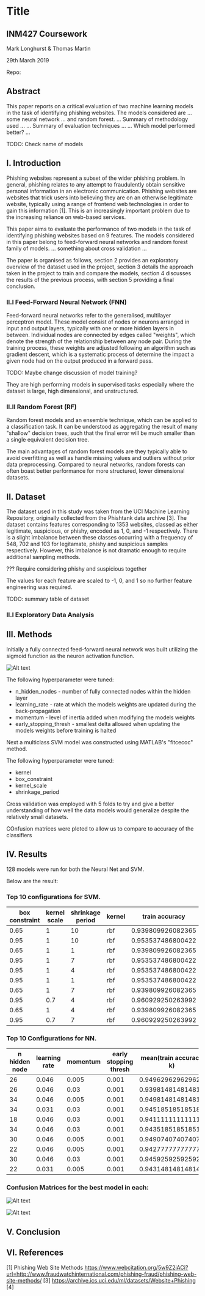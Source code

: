 # Title
## INM427 Coursework

Mark Longhurst & Thomas Martin

29th March 2019

Repo: 

## Abstract

This paper reports on a critical evaluation of two machine learning models in the task of identifying phishing websites. The models considered are ... some neural network ... and random forest. ... Summary of methodology used ... ... Summary of evaluation techniques ... ... Which model performed better? ... 

TODO: Check name of models

## I. Introduction

Phishing websites represent a subset of the wider phishing problem. In general, phishing relates to any attempt to fraudulently obtain sensitive personal information in an electronic communication. Phishing websites are websites that trick users into believing they are on an otherwise legitimate website, typically using a range of frontend web technologies in order to gain this information [1]. This is an increasingly important problem due to the increasing reliance on web-based services.

This paper aims to evaluate the performance of two models in the task of identifying phishing websites based on 9 features. The models considered in this paper belong to feed-forward neural networks and random forest family of models. ... something about cross validation ... 

The paper is organised as follows, section 2 provides an exploratory overview of the dataset used in the project, section 3 details the approach taken in the project to train and compare the models, section 4 discusses the results of the previous process, with section 5 providing a final conclusion.

### II.I Feed-Forward Neural Network (FNN)

Feed-forward neural networks refer to the generalised, multilayer perceptron model. These model consist of nodes or neurons arranged in input and output layers, typically with one or more hidden layers in between. Individual nodes are connected by edges called "weights", which denote the strength of the relationship between any node pair. During the training process, these weights are adjusted following an algorithm such as gradient descent, which is a systematic process of determine the impact a given node had on the output produced in a forward pass.

TODO: Maybe change discussion of model training?

They are high performing models in supervised tasks especially where the dataset is large, high dimensional, and unstructured.

### II.II Random Forest (RF)

Random forest models and an ensemble technique, which can be applied to a classification task. It can be understood as aggregating the result of many "shallow" decision trees, such that the final error will be much smaller than a single equivalent decision tree.

The main advantages of random forest models are they typically able to avoid overfitting as well as handle missing values and outliers without prior data preprocessing. Compared to neural networks, random forests can often boast better performance for more structured, lower dimensional datasets.

## II. Dataset

The dataset used in this study was taken from the UCI Machine Learning Repository, originally collected from the Phishtank data archive [3]. The dataset contains features corresponding to 1353 websites, classed as either legitimate, suspicious, or phishy, encoded as 1, 0, and -1 respectively. There is a slight imbalance between these classes occurring with a frequency of 548, 702 and 103 for legitamate, phishy and suspicious samples respectively. However, this imbalance is not dramatic enough to require additional sampling methods.

??? Require considering phishy and suspicious together

The values for each feature are scaled to -1, 0, and 1 so no further feature engineering was required.

TODO: summary table of dataset

### II.I Exploratory Data Analysis

## III. Methods

Initially a fully connected feed-forward neural network was built utilizing the sigmoid function as the neuron activation function. 

![Alt text](./diagrams/Feed-Forward-Diagram.png?raw=true "Feed Forward Neural Network")

The following hyperparameter were tuned:
* n_hidden_nodes - number of fully connected nodes within the hidden layer
* learning_rate - rate at which the models weights are updated during the back-propagation
* momentum - level of inertia added when modifying the models weights
* early_stopping_thresh - smallest delta allowed when updating the models weights before training is halted


Next a multiclass SVM model was constructed using MATLAB's "fitcecoc" method. 

The following hyperparameter were tuned:
* kernel
* box_constraint
* kernel_scale
* shrinkage_period


Cross validation was employed with 5 folds to try and give a better understanding of how well the data models would generalize despite the relatively small datasets.

COnfusion matrices were ploted to allow us to compare to accuracy of the classifiers
## IV. Results
128 models were run for both the Neural Net and SVM.

Below are the result:

### Top 10 configurations for SVM.

| box constraint | kernel scale | shrinkage period | kernel | train accuracy    | test accuracy     | cross fold error  | kfold accuracy    |
|----------------|--------------|------------------|--------|-------------------|-------------------|-------------------|-------------------|
| 0.65           | 1            | 10               | rbf    | 0.939809926082365 | 0.876847290640394 | 0.112342941611236 | 0.887657058388766 |
| 0.95           | 1            | 10               | rbf    | 0.953537486800422 | 0.881773399014778 | 0.115299334811531 | 0.88470066518847  |
| 0.65           | 1            | 1                | rbf    | 0.939809926082365 | 0.876847290640394 | 0.116038433111605 | 0.883961566888396 |
| 0.95           | 1            | 7                | rbf    | 0.953537486800422 | 0.881773399014778 | 0.116038433111605 | 0.883961566888396 |
| 0.95           | 1            | 4                | rbf    | 0.953537486800422 | 0.881773399014778 | 0.116777531411679 | 0.883222468588322 |
| 0.95           | 1            | 1                | rbf    | 0.953537486800422 | 0.881773399014778 | 0.117516629711753 | 0.882483370288248 |
| 0.65           | 1            | 7                | rbf    | 0.939809926082365 | 0.876847290640394 | 0.118994826311901 | 0.8810051736881   |
| 0.95           | 0.7          | 4                | rbf    | 0.960929250263992 | 0.876847290640394 | 0.123429416112344 | 0.876570583887657 |
| 0.65           | 1            | 4                | rbf    | 0.939809926082365 | 0.876847290640394 | 0.127864005912788 | 0.872135994087214 |
| 0.95           | 0.7          | 7                | rbf    | 0.960929250263992 | 0.876847290640394 | 0.129342202512936 | 0.870657797487066 |

### Top 10 Configurations for NN.

| n hidden node | learning rate | momentum | early stopping thresh | mean(train accuracy k) | mean(test accuracy k) | mean(time taken k) |
|---------------|---------------|----------|-----------------------|------------------------|-----------------------|--------------------|
| 26            | 0.046         | 0.005    | 0.001                 | 0.949629629629629      | 0.892592592592593     | 5.34200000000001   |
| 26            | 0.046         | 0.03     | 0.001                 | 0.939814814814815      | 0.892592592592593     | 4.18000000000002   |
| 34            | 0.046         | 0.005    | 0.001                 | 0.949814814814815      | 0.892592592592592     | 4.62199999999993   |
| 34            | 0.031         | 0.03     | 0.001                 | 0.945185185185185      | 0.891111111111111     | 5.52799999999997   |
| 18            | 0.046         | 0.03     | 0.001                 | 0.941111111111111      | 0.891111111111111     | 4.27600000000002   |
| 34            | 0.046         | 0.03     | 0.001                 | 0.943518518518518      | 0.891111111111111     | 3.96800000000003   |
| 30            | 0.046         | 0.005    | 0.001                 | 0.949074074074074      | 0.89037037037037      | 4.56399999999994   |
| 22            | 0.046         | 0.005    | 0.001                 | 0.942777777777778      | 0.888888888888889     | 3.77399999999998   |
| 30            | 0.046         | 0.03     | 0.001                 | 0.945925925925926      | 0.888888888888889     | 4.41800000000003   |
| 22            | 0.031         | 0.005    | 0.001                 | 0.943148148148148      | 0.888148148148148     | 5.47600000000002   |


### Confusion Matrices for the best model in each:
![Alt text](../Custom-NN/best_NN_kfold_test_confusion_compare_this.png?raw=true "5-fold confusion matrix for Best Neural Net Model")

![Alt text](../Custom-SVM/best_SVM_kfold_test_confusion_compare_this.png?raw=true "5-fold confusion matrix for Best SVM Model")

## V. Conclusion

## VI. References

[1] Phishing Web Site Methods https://www.webcitation.org/5w9Z2iACi?url=http://www.fraudwatchinternational.com/phishing-fraud/phishing-web-site-methods/
[3] https://archive.ics.uci.edu/ml/datasets/Website+Phishing
[4] 
